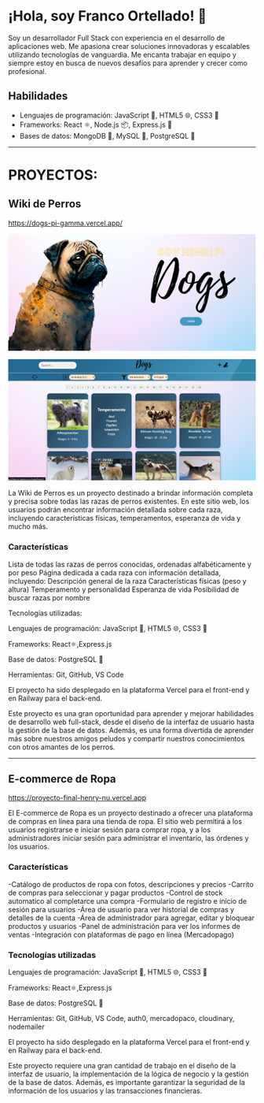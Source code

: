 # ¡Hola, soy Franco Ortellado! 👋
Soy un desarrollador Full Stack con experiencia en el desarrollo de aplicaciones web. Me apasiona crear soluciones innovadoras y escalables utilizando tecnologías de vanguardia. Me encanta trabajar en equipo y siempre estoy en busca de nuevos desafíos para aprender y crecer como profesional.

## Habilidades
- Lenguajes de programación: JavaScript 🚀, HTML5 🌐, CSS3 🎨
- Frameworks: React ⚛️, Node.js 📦, Express.js 🚂
- Bases de datos: MongoDB 🍃, MySQL 🐬, PostgreSQL 🐘

---------------------------------------------------------------------------------------------------------------------------------------------


# PROYECTOS:


## Wiki de Perros

https://dogs-pi-gamma.vercel.app/

![alt text](https://github.com/Franco-ortellado/Franco-ortellado/blob/main/Captura.JPG)

![alt text](https://github.com/Franco-ortellado/Franco-ortellado/blob/main/Captura2.JPG)

La Wiki de Perros es un proyecto destinado a brindar información completa y precisa sobre todas las razas de perros existentes. En este sitio web, los usuarios podrán encontrar información detallada sobre cada raza, incluyendo características físicas, temperamentos, esperanza de vida y mucho más.

### Características

Lista de todas las razas de perros conocidas, ordenadas alfabéticamente y por peso
Página dedicada a cada raza con información detallada, incluyendo:
Descripción general de la raza
Características físicas (peso y altura)
Temperamento y personalidad
Esperanza de vida
Posibilidad de buscar razas por nombre


Tecnologías utilizadas:

Lenguajes de programación: JavaScript 🚀, HTML5 🌐, CSS3 🎨

Frameworks: React⚛️,Express.js

Base de datos: PostgreSQL 🐘

Herramientas: Git, GitHub, VS Code

El proyecto ha sido desplegado en la plataforma Vercel para el front-end y en Railway para el back-end.

Este proyecto es una gran oportunidad para aprender y mejorar habilidades de desarrollo web full-stack, desde el diseño de la interfaz de usuario hasta la gestión de la base de datos. Además, es una forma divertida de aprender más sobre nuestros amigos peludos y compartir nuestros conocimientos con otros amantes de los perros.

------------------------------------------------------------------------------------------------------------------------------------------
## E-commerce de Ropa
https://proyecto-final-henry-nu.vercel.app

El E-commerce de Ropa es un proyecto destinado a ofrecer una plataforma de compras en línea para una tienda de ropa. El sitio web permitirá a los usuarios registrarse e iniciar sesión para comprar ropa, y a los administradores iniciar sesión para administrar el inventario, las órdenes y los usuarios.

### Características

-Catálogo de productos de ropa con fotos, descripciones y precios
-Carrito de compras para seleccionar y pagar productos
-Control de stock automatico al completarce una compra
-Formulario de registro e inicio de sesión para usuarios
-Área de usuario para ver historial de compras y detalles de la cuenta
-Área de administrador para agregar, editar y bloquear productos y usuarios
-Panel de administración para ver los informes de ventas
-Integración con plataformas de pago en línea (Mercadopago)

### Tecnologías utilizadas

Lenguajes de programación: JavaScript 🚀, HTML5 🌐, CSS3 🎨

Frameworks: React⚛️,Express.js

Base de datos: PostgreSQL 🐘

Herramientas: Git, GitHub, VS Code, auth0, mercadopaco, cloudinary, nodemailer

El proyecto ha sido desplegado en la plataforma Vercel para el front-end y en Railway para el back-end.

Este proyecto requiere una gran cantidad de trabajo en el diseño de la interfaz de usuario, la implementación de la lógica de negocio y la gestión de la base de datos. Además, es importante garantizar la seguridad de la información de los usuarios y las transacciones financieras.
